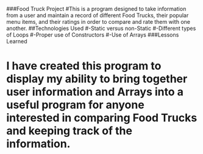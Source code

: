 ###Food Truck Project
#This is a program designed to take information from a user and maintain a record of different Food Trucks, their popular menu items, and their ratings in order to compare and rate them with one another.
##Technologies Used
#-Static versus non-Static
#-Different types of Loops
#-Proper use of Constructors
#-Use of Arrays
###Lessons Learned
# I have created this program to display my ability to bring together user information and Arrays into a useful program for anyone interested in comparing Food Trucks and keeping track of the information.
